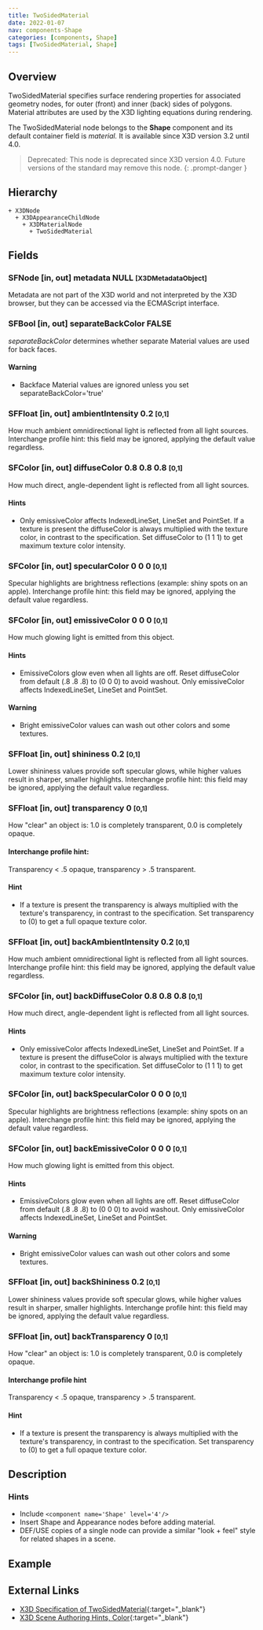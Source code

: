 ```yaml
---
title: TwoSidedMaterial
date: 2022-01-07
nav: components-Shape
categories: [components, Shape]
tags: [TwoSidedMaterial, Shape]
---
```

<style>
.post h3 {
  word-spacing: 0.2em;
}
</style>

## Overview

TwoSidedMaterial specifies surface rendering properties for associated geometry nodes, for outer (front) and inner (back) sides of polygons. Material attributes are used by the X3D lighting equations during rendering.

The TwoSidedMaterial node belongs to the **Shape** component and its default container field is *material.* It is available since X3D version 3.2 until 4.0.

>Deprecated: This node is deprecated since X3D version 4.0. Future versions of the standard may remove this node.
{: .prompt-danger }

## Hierarchy

```
+ X3DNode
  + X3DAppearanceChildNode
    + X3DMaterialNode
      + TwoSidedMaterial
```

## Fields

### SFNode [in, out] **metadata** NULL <small>[X3DMetadataObject]</small>

Metadata are not part of the X3D world and not interpreted by the X3D browser, but they can be accessed via the ECMAScript interface.

### SFBool [in, out] **separateBackColor** FALSE

*separateBackColor* determines whether separate Material values are used for back faces.

#### Warning

- Backface Material values are ignored unless you set separateBackColor='true'

### SFFloat [in, out] **ambientIntensity** 0.2 <small>[0,1]</small>

How much ambient omnidirectional light is reflected from all light sources. Interchange profile hint: this field may be ignored, applying the default value regardless.

### SFColor [in, out] **diffuseColor** 0.8 0.8 0.8 <small>[0,1]</small>

How much direct, angle-dependent light is reflected from all light sources.

#### Hints

- Only emissiveColor affects IndexedLineSet, LineSet and PointSet. If a texture is present the diffuseColor is always multiplied with the texture color, in contrast to the specification. Set diffuseColor to (1 1 1) to get maximum texture color intensity.

### SFColor [in, out] **specularColor** 0 0 0 <small>[0,1]</small>

Specular highlights are brightness reflections (example: shiny spots on an apple). Interchange profile hint: this field may be ignored, applying the default value regardless.

### SFColor [in, out] **emissiveColor** 0 0 0 <small>[0,1]</small>

How much glowing light is emitted from this object.

#### Hints

- EmissiveColors glow even when all lights are off. Reset diffuseColor from default (.8 .8 .8) to (0 0 0) to avoid washout. Only emissiveColor affects IndexedLineSet, LineSet and PointSet.

#### Warning

- Bright emissiveColor values can wash out other colors and some textures.

### SFFloat [in, out] **shininess** 0.2 <small>[0,1]</small>

Lower shininess values provide soft specular glows, while higher values result in sharper, smaller highlights. Interchange profile hint: this field may be ignored, applying the default value regardless.

### SFFloat [in, out] **transparency** 0 <small>[0,1]</small>

How "clear" an object is: 1.0 is completely transparent, 0.0 is completely opaque.

#### Interchange profile hint:

Transparency < .5 opaque, transparency > .5 transparent.

#### Hint

- If a texture is present the transparency is always multiplied with the texture's transparency, in contrast to the specification. Set transparency to (0) to get a full opaque texture color.

### SFFloat [in, out] **backAmbientIntensity** 0.2 <small>[0,1]</small>

How much ambient omnidirectional light is reflected from all light sources. Interchange profile hint: this field may be ignored, applying the default value regardless.

### SFColor [in, out] **backDiffuseColor** 0.8 0.8 0.8 <small>[0,1]</small>

How much direct, angle-dependent light is reflected from all light sources.

#### Hints

- Only emissiveColor affects IndexedLineSet, LineSet and PointSet. If a texture is present the diffuseColor is always multiplied with the texture color, in contrast to the specification. Set diffuseColor to (1 1 1) to get maximum texture color intensity.

### SFColor [in, out] **backSpecularColor** 0 0 0 <small>[0,1]</small>

Specular highlights are brightness reflections (example: shiny spots on an apple). Interchange profile hint: this field may be ignored, applying the default value regardless.

### SFColor [in, out] **backEmissiveColor** 0 0 0 <small>[0,1]</small>

How much glowing light is emitted from this object.

#### Hints

- EmissiveColors glow even when all lights are off. Reset diffuseColor from default (.8 .8 .8) to (0 0 0) to avoid washout. Only emissiveColor affects IndexedLineSet, LineSet and PointSet.

#### Warning

- Bright emissiveColor values can wash out other colors and some textures.

### SFFloat [in, out] **backShininess** 0.2 <small>[0,1]</small>

Lower shininess values provide soft specular glows, while higher values result in sharper, smaller highlights. Interchange profile hint: this field may be ignored, applying the default value regardless.

### SFFloat [in, out] **backTransparency** 0 <small>[0,1]</small>

How "clear" an object is: 1.0 is completely transparent, 0.0 is completely opaque.

#### Interchange profile hint

Transparency < .5 opaque, transparency > .5 transparent.

#### Hint

- If a texture is present the transparency is always multiplied with the texture's transparency, in contrast to the specification. Set transparency to (0) to get a full opaque texture color.

## Description

### Hints

- Include `<component name='Shape' level='4'/>`
- Insert Shape and Appearance nodes before adding material.
- DEF/USE copies of a single node can provide a similar "look + feel" style for related shapes in a scene.

## Example

<x3d-canvas src="https://create3000.github.io/media/examples/Shape/TwoSidedMaterial/TwoSidedMaterial.x3d"></x3d-canvas>

## External Links

- [X3D Specification of TwoSidedMaterial](https://www.web3d.org/documents/specifications/19775-1/V4.0/Part01/components/shape.html#TwoSidedMaterial){:target="_blank"}
- [X3D Scene Authoring Hints, Color](https://www.web3d.org/x3d/content/examples/X3dSceneAuthoringHints.html#Color){:target="_blank"}
